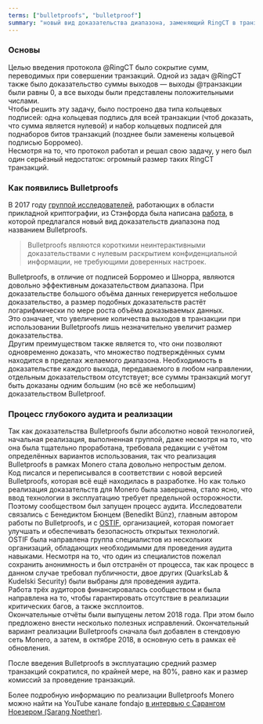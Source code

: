 ```yaml
---
terms: ["bulletproofs", "bulletproof"]
summary: "новый вид доказательства диапазона, заменяющий RingCT в транзакциях, для запутывания отправляемых сумм"
---
```


### Основы
Целью введения протокола @RingCT было сокрытие сумм, переводимых при совершении транзакций. Одной из задач @RingCT также было доказательство суммы выходов — выходы @транзакции были равны 0, а все выходы были представлены положительными числами.  
Чтобы решить эту задачу, было построено два типа кольцевых подписей: одна кольцевая подпись для всей транзакции (чтоб доказать, что сумма является нулевой) и набор кольцевых подписей для поднаборов битов транзакций (позднее были заменены кольцевой подписью Борромео).  
Несмотря на то, что протокол работал и решал свою задачу, у него был один серьёзный недостаток: огромный размер таких RingCT транзакций.

### Как появились Bulletproofs
В 2017 году [группой исследователей](https://crypto.stanford.edu/bulletproofs/), работающих в области прикладной криптографии, из Стэнфорда была написана [работа](https://eprint.iacr.org/2017/1066.pdf), в которой предлагался новый вид доказательств диапазона под названием Bulletproofs.  

> Bulletproofs являются короткими неинтерактивными доказательствами с нулевым раскрытием конфиденциальной информации, не требующими доверенных настроек.

Bulletproofs, в отличие от подписей Борромео и Шнорра, являются довольно эффективным доказательством диапазона. При доказательстве большого объёма данных генерируется небольшое доказательство, а размер подобных доказательств растёт логарифмически по мере роста объёма доказываемых данных.  
Это означает, что увеличение количества выходов в транзакции при использовании Bulletproofs лишь незначительно увеличит размер доказательства.  
Другим преимуществом также является то, что они позволяют одновременно доказать, что множество подтверждённых сумм находится в пределах желаемого диапазона. Необходимость в доказательстве каждого выхода, передаваемого в любом направлении, отдельным доказательством отсутствует; все суммы транзакций могут быть доказаны одним большим (но всё же небольшим) доказательством Bulletproof.

### Процесс глубокого аудита и реализации
Так как доказательства Bulletproofs были абсолютно новой технологией, начальная реализация, выполненная группой, даже несмотря на то, что она была тщательно проработана, требовала редакции с учётом определённых вариантов использования, так что реализация Bulletproofs в рамках Monero стала довольно непростым делом.  
Код писался и переписывался в соответствии с новой версией Bulletproofs, которая всё ещё находилась в разработке. Но как только реализация доказательств для Monero была завершена, стало ясно, что ввод технологии в эксплуатацию требует предельной осторожности.  
Поэтому сообществом был запущен процесс аудита. Исследователи связались с Бенедиктом Бюнцем (Benedikt Bünz), главным автором работы по Bulletproofs, и с [OSTIF](https://ostif.org/), организацией, которая помогает улучшать и обеспечивать безопасность открытых технологий.  
OSTIF была направлена группа специалистов из нескольких организаций, обладающих необходимыми для проведения аудита навыками. Несмотря на то, что один из специалистов пожелал сохранить анонимность и был отстранён от процесса, так как процесс в данном случае требовал публичности, двое других (QuarksLab & Kudelski Security) были выбраны для проведения аудита.  
Работа трёх аудиторов финансировалась сообществом и была направлена на то, чтобы гарантировать отсутствие в реализации критических багов, а также эксплоитов.  
Окончательные отчёты были выпущены летом 2018 года. При этом было предложено внести несколько полезных исправлений. Окончательный вариант реализации Bulletproofs сначала был добавлен в стендовую сеть Monero, а затем, в октябре 2018, в основную сеть в рамках её обновления.

После введения Bulletproofs в эксплуатацию средний размер транзакций сократился, по крайней мере, на 80%, равно как и размер комиссий за проведение транзакций.

Более подробную информацию по реализации Bulletproofs Monero можно найти на YouTube канале fondajo [в интервью с Сарангом Ноезером (Sarang Noether)](https://www.youtube.com/watch?v=6lEWqIMLzUU).
